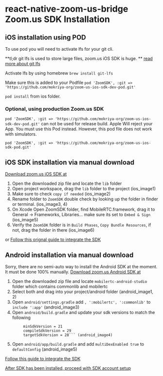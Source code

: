 # react-native-zoom-us-bridge Zoom.us SDK Installation

## iOS installation using POD

To use pod you will need to activate lfs for your git cli.

**tl;dr git lfs is used to store large files, zoom.us iOS SDK is huge.
**
[read more about git lfs](https://help.github.com/en/github/managing-large-files/installing-git-large-file-storage)

Activate lfs by using homebrew `brew install git-lfs`

Make sure this is added to your Podfile `pod 'ZoomSDK', :git => 'https://github.com/mokriya-org/zoom-us-ios-sdk-dev-pod.git'`

`pod install` from ios folder.

### Optional, using production Zoom.us SDK
`pod 'ZoomSDK', :git => 'https://github.com/mokriya-org/zoom-us-ios-sdk-dev-pod.git'` can not be used for release build. Apple Will reject your App. You must use this Pod instead. However, this pod file does not work with simulators.

`pod 'ZoomSDK', :git => 'https://github.com/mokriya-org/zoom-us-ios-sdk-pod.git'`

## iOS SDK installation via manual download
[Download zoom.us iOS SDK at](https://github.com/zoom/zoom-sdk-ios)

1. Open the downloaded zip file and locate the `lib` folder
2. Open project workspace, drag the `lib` folder to the project (ios_image1)
3. Make sure to check `copy if needed` (ios_image2)
4. Rename folder to `ZoomSDK` double check by looking up the folder in finder or terminal. (ios_image3, 4)
5. On Xcode Open ZoomSDK folder, find MobileRTC.framework, drag it to General -> Frameworks, Libraries... make sure its set to `Embed & Sign` (ios_image5)
6. Verify the `ZoomSDK` folder is in `Build Phases`, `Copy Bundle Resources`, if not, drag the folder in there (ios_image6)


or [Follow this orignal guide to integrate the SDK](https://marketplace.zoom.us/docs/sdk/native-sdks/iOS/getting-started/integration)

## Android installation via manual download
Sorry, there are no semi-auto way to install the Android SDK at the moment. It must be done 100% manually.
[Download zoom.us Android SDK at](https://github.com/zoom/zoom-sdk-android)

1. Open the downloaded zip file and locate `mobilertc-android-studio` folder which contains commonlib and mobilertc
2. Select both and drag into your project/android folder (android_image1, 2)
3. Open `android/settings.gradle` add `, ':mobilertc', ':commonlib'` to `include ':app'` (android_image3)
4. Open `android/build.gradle` and update your sdk versions to match the following
   ```buildToolsVersion = "29.0.0"
        minSdkVersion = 21
        compileSdkVersion = 29
        targetSdkVersion = 28``` (android_image4)
5. Open `android/app/build.gradle` and add `multiDexEnabled true` to `defaultConfig` (android_image5)


[Follow this guide to integrate the SDK](https://marketplace.zoom.us/docs/sdk/native-sdks/android/getting-started/integration)


[After SDK has been installed, proceed with SDK account setup](SDK_ACCOUNT_SETUP.md)